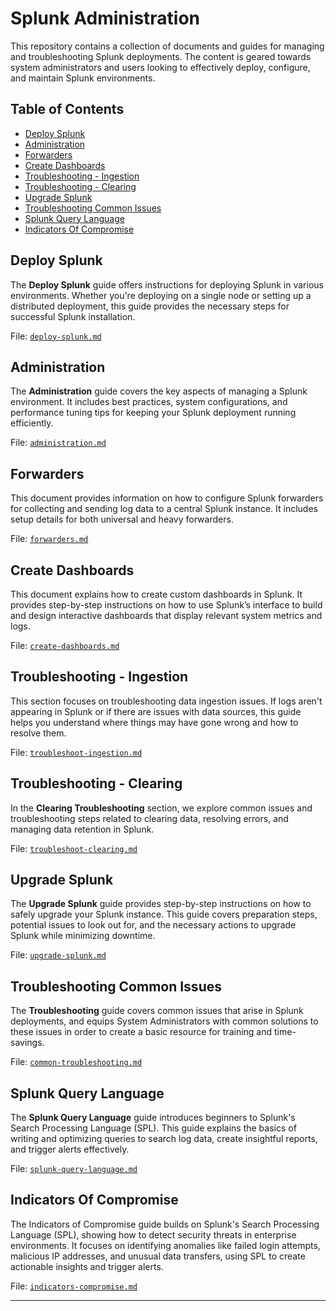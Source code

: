 # Splunk Administration

This repository contains a collection of documents and guides for managing and troubleshooting Splunk deployments. The content is geared towards system administrators and users looking to effectively deploy, configure, and maintain Splunk environments.

## Table of Contents


- [Deploy Splunk](#deploy-splunk)
- [Administration](#administration)
- [Forwarders](#forwarders)
- [Create Dashboards](#create-dashboards)
- [Troubleshooting - Ingestion](#troubleshoot-ingestion)
- [Troubleshooting - Clearing](#troubleshoot-clearing)
- [Upgrade Splunk](#upgrade-splunk)
- [Troubleshooting Common Issues](#troubleshooting-common-issues)
- [Splunk Query Language](#splunk-query-language)
- [Indicators Of Compromise](#indicators-of-compromise)

## Deploy Splunk

The **Deploy Splunk** guide offers instructions for deploying Splunk in various environments. Whether you're deploying on a single node or setting up a distributed deployment, this guide provides the necessary steps for successful Splunk installation.

File: [`deploy-splunk.md`](deploy-splunk.md)

## Administration

The **Administration** guide covers the key aspects of managing a Splunk environment. It includes best practices, system configurations, and performance tuning tips for keeping your Splunk deployment running efficiently.

File: [`administration.md`](administration.md)

## Forwarders

This document provides information on how to configure Splunk forwarders for collecting and sending log data to a central Splunk instance. It includes setup details for both universal and heavy forwarders.

File: [`forwarders.md`](forwarders.md)

## Create Dashboards

This document explains how to create custom dashboards in Splunk. It provides step-by-step instructions on how to use Splunk’s interface to build and design interactive dashboards that display relevant system metrics and logs.

File: [`create-dashboards.md`](create-dashboards.md)

## Troubleshooting - Ingestion

This section focuses on troubleshooting data ingestion issues. If logs aren't appearing in Splunk or if there are issues with data sources, this guide helps you understand where things may have gone wrong and how to resolve them.

File: [`troubleshoot-ingestion.md`](troubleshoot-ingestion.md)

## Troubleshooting - Clearing

In the **Clearing Troubleshooting** section, we explore common issues and troubleshooting steps related to clearing data, resolving errors, and managing data retention in Splunk.

File: [`troubleshoot-clearing.md`](troubleshoot-clearing.md)

## Upgrade Splunk

The **Upgrade Splunk** guide provides step-by-step instructions on how to safely upgrade your Splunk instance. This guide covers preparation steps, potential issues to look out for, and the necessary actions to upgrade Splunk while minimizing downtime.

File: [`upgrade-splunk.md`](upgrade-splunk.md)

## Troubleshooting Common Issues

The **Troubleshooting** guide covers common issues that arise in Splunk deployments, and equips System Administrators with common solutions to these issues in order to create a basic resource for training and time-savings. 

File: [`common-troubleshooting.md`](common-troubleshooting.md)

## Splunk Query Language

The **Splunk Query Language** guide introduces beginners to Splunk's Search Processing Language (SPL). This guide explains the basics of writing and optimizing queries to search log data, create insightful reports, and trigger alerts effectively.

File: [`splunk-query-language.md`](splunk-query-language.md)

## Indicators Of Compromise

The Indicators of Compromise guide builds on Splunk's Search Processing Language (SPL), showing how to detect security threats in enterprise environments. It focuses on identifying anomalies like failed login attempts, malicious IP addresses, and unusual data transfers, using SPL to create actionable insights and trigger alerts.

File: [`indicators-compromise.md`](indicators-compromise.md)

---
